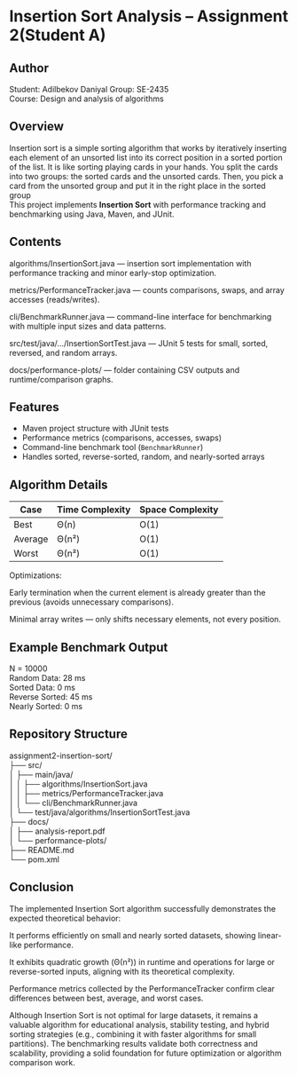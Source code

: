 # Insertion Sort Analysis – Assignment 2(Student A)

## Author
Student: Adilbekov Daniyal
Group: SE-2435  
Course: Design and analysis of algorithms

## Overview
Insertion sort is a simple sorting algorithm that works by iteratively inserting each element of an unsorted list into its correct position in a sorted portion of the list. It is like sorting playing cards in your hands. You split the cards into two groups: the sorted cards and the unsorted cards. Then, you pick a card from the unsorted group and put it in the right place in the sorted group<br>
This project implements **Insertion Sort** with performance tracking and benchmarking using Java, Maven, and JUnit.  


## Contents
algorithms/InsertionSort.java — insertion sort implementation with performance tracking and minor early-stop optimization.<br>

metrics/PerformanceTracker.java — counts comparisons, swaps, and array accesses (reads/writes).<br>

cli/BenchmarkRunner.java — command-line interface for benchmarking with multiple input sizes and data patterns.<br>

src/test/java/.../InsertionSortTest.java — JUnit 5 tests for small, sorted, reversed, and random arrays.<br>

docs/performance-plots/ — folder containing CSV outputs and runtime/comparison graphs.<br>

## Features
- Maven project structure with JUnit tests
- Performance metrics (comparisons, accesses, swaps)
- Command-line benchmark tool (`BenchmarkRunner`)
- Handles sorted, reverse-sorted, random, and nearly-sorted arrays

## Algorithm Details

| Case | Time Complexity | Space Complexity |
|------|------------------|------------------|
| Best | Θ(n) | O(1) |
| Average | Θ(n²) | O(1) |
| Worst | Θ(n²) | O(1) |

Optimizations:<br>

Early termination when the current element is already greater than the previous (avoids unnecessary comparisons).<br>

Minimal array writes — only shifts necessary elements, not every position.<br>

## Example Benchmark Output

N = 10000 <br>
Random Data: 28 ms <br>
Sorted Data: 0 ms<br>
Reverse Sorted: 45 ms<br>
Nearly Sorted: 0 ms<br>


## Repository Structure
assignment2-insertion-sort/<br>
├── src/<br>
│ ├── main/java/<br>
│ │ ├── algorithms/InsertionSort.java<br>
│ │ ├── metrics/PerformanceTracker.java<br>
│ │ └── cli/BenchmarkRunner.java<br>
│ └── test/java/algorithms/InsertionSortTest.java<br>
├── docs/<br>
│ ├── analysis-report.pdf<br>
│ └── performance-plots/<br>
├── README.md<br>
└── pom.xml<br>

## Conclusion

The implemented Insertion Sort algorithm successfully demonstrates the expected theoretical behavior:<br>

It performs efficiently on small and nearly sorted datasets, showing linear-like performance.<br>

It exhibits quadratic growth (Θ(n²)) in runtime and operations for large or reverse-sorted inputs, aligning with its theoretical complexity.<br>

Performance metrics collected by the PerformanceTracker confirm clear differences between best, average, and worst cases.<br>

Although Insertion Sort is not optimal for large datasets, it remains a valuable algorithm for educational analysis, stability testing, and hybrid sorting strategies (e.g., combining it with faster algorithms for small partitions).
The benchmarking results validate both correctness and scalability, providing a solid foundation for future optimization or algorithm comparison work.



